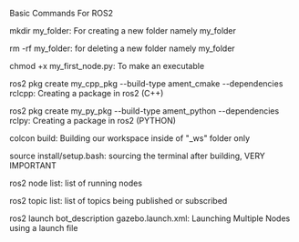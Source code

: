 Basic Commands For ROS2

mkdir my_folder: For creating a new folder namely my_folder

rm -rf my_folder: for deleting a new folder namely my_folder

chmod +x my_first_node.py: To make an executable 

ros2 pkg create my_cpp_pkg --build-type ament_cmake --dependencies rclcpp: Creating a package in ros2 (C++)

ros2 pkg create my_py_pkg --build-type ament_python --dependencies rclpy: Creating a package in ros2 (PYTHON)

colcon build: Building our workspace inside of "_ws" folder only

source install/setup.bash: sourcing the terminal after building, VERY IMPORTANT

ros2 node list: list of running nodes

ros2 topic list: list of topics being published or subscribed

ros2 launch bot_description gazebo.launch.xml: Launching Multiple Nodes using a launch file
